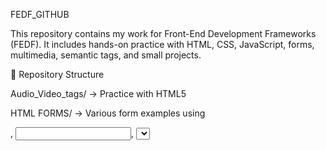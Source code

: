 FEDF_GITHUB

This repository contains my work for Front-End Development Frameworks (FEDF). It includes hands-on practice with HTML, CSS, JavaScript, forms, multimedia, semantic tags, and small projects.

📂 Repository Structure

Audio_Video_tags/ → Practice with HTML5 <audio> and <video> elements

HTML FORMS/ → Various form examples using <form>, <input>, <select>, etc.

Registration_form/ → A styled registration form project with HTML & CSS

Semantic_tags/ → Examples of HTML5 semantic tags like <header>, <section>, <article>, <footer>

Projects/ → Mini-projects related to FEDF coursework

JavascriptPrac/ → JavaScript practice files (functions, DOM manipulation, etc.)

WeatherApp/ → A small project that fetches and displays weather details

